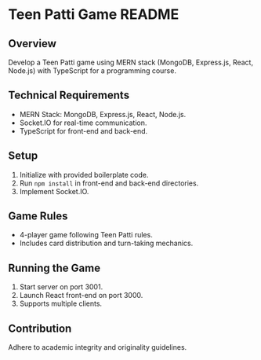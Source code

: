 # Teen Patti Game README

## Overview
Develop a Teen Patti game using MERN stack (MongoDB, Express.js, React, Node.js) with TypeScript for a programming course.

## Technical Requirements
- MERN Stack: MongoDB, Express.js, React, Node.js.
- Socket.IO for real-time communication.
- TypeScript for front-end and back-end.

## Setup
1. Initialize with provided boilerplate code.
2. Run `npm install` in front-end and back-end directories.
3. Implement Socket.IO.

## Game Rules
- 4-player game following Teen Patti rules.
- Includes card distribution and turn-taking mechanics.

## Running the Game
1. Start server on port 3001.
2. Launch React front-end on port 3000.
3. Supports multiple clients.

## Contribution
Adhere to academic integrity and originality guidelines.
